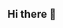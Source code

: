 ## Hi there 👋

<!--git init
git add .
git commit -m "first commit"
git branch -M main
git remote add origin https://github.com/Shakhaot123/Test.git
git push -u origin main

terpor GitHub check korba jodi na hoy tahole,
nicher command gula apply korba, 


git pull origin main --rebase
git add .
git rebase --continue
git push origin main

----------In-sa-allah hobe-------

erporo na hole

git push --force origin main
git clone https://github.com/Shakhaot123/Test.git




---------------------------------------------------------------
GitHub wedsite
echo "# Shakhaot123" >> README.md
git init
git add README.md
git commit -m "first commit"
git branch -M main
git remote add origin https://github.com/Shakhaot123/Shakhaot123.git
git push -u origin main

git remote add origin https://github.com/Shakhaot123/Shakhaot123.git
git branch -M main
git push -u origin main

**Shakhaot123/Shakhaot123** is a ✨ _special_ ✨ repository because its `README.md` (this file) appears on your GitHub profile.

Here are some ideas to get you started:

- 🔭 I’m currently working on ...
- 🌱 I’m currently learning ...
- 👯 I’m looking to collaborate on ...
- 🤔 I’m looking for help with ...
- 💬 Ask me about ...
- 📫 How to reach me: ...
- 😄 Pronouns: ...
- ⚡ Fun fact: ...
-->
